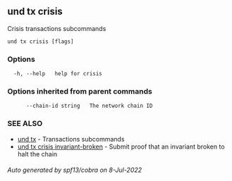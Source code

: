 ## und tx crisis

Crisis transactions subcommands

```
und tx crisis [flags]
```

### Options

```
  -h, --help   help for crisis
```

### Options inherited from parent commands

```
      --chain-id string   The network chain ID
```

### SEE ALSO

* [und tx](und_tx.md)	 - Transactions subcommands
* [und tx crisis invariant-broken](und_tx_crisis_invariant-broken.md)	 - Submit proof that an invariant broken to halt the chain

###### Auto generated by spf13/cobra on 8-Jul-2022
